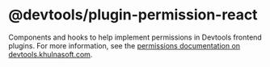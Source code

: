 # @devtools/plugin-permission-react

Components and hooks to help implement permissions in Devtools frontend plugins. For more information, see the [permissions documentation on devtools.khulnasoft.com](https://devtools.khulnasoft.com/docs/permissions/overview).
